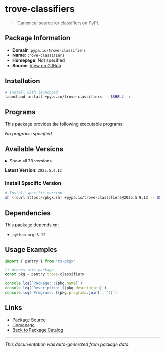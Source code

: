 # trove-classifiers

> Canonical source for classifiers on PyPI.

## Package Information

- **Domain**: `pypa.io/trove-classifiers`
- **Name**: `trove-classifiers`
- **Homepage**: Not specified
- **Source**: [View on GitHub](https://github.com/pkgxdev/pantry/tree/main/projects/pypa.io/trove-classifiers/package.yml)

## Installation

```bash
# Install with launchpad
launchpad install +pypa.io/trove-classifiers -- $SHELL -i
```

## Programs

This package provides the following executable programs:

*No programs specified*

## Available Versions

<details>
<summary>Show all 28 versions</summary>

- `2025.5.9.12`, `2025.5.8.15`, `2025.5.8.13`, `2025.5.7.19`, `2025.5.1.12`
- `2025.4.28.22`, `2025.4.11.15`, `2025.3.3.18`, `2025.3.19.19`, `2025.3.13.13`
- `2025.2.18.16`, `2025.1.7.14`, `2025.1.6.15`, `2025.1.15.22`, `2025.1.10.15`
- `2024.9.12`, `2024.7.2`, `2024.7.1`, `2024.5.22`, `2024.5.17`
- `2024.4.10`, `2024.3.25`, `2024.3.3`, `2024.10.21.16`, `2024.10.14`
- `2024.10.13`, `2024.10.12`, `2024.10.11`

</details>

**Latest Version**: `2025.5.9.12`

### Install Specific Version

```bash
# Install specific version
sh <(curl https://pkgx.sh) +pypa.io/trove-classifiers@2025.5.9.12 -- $SHELL -i
```

## Dependencies

This package depends on:

- `python.org~3.12`

## Usage Examples

```typescript
import { pantry } from 'ts-pkgx'

// Access this package
const pkg = pantry.trove-classifiers

console.log(`Package: ${pkg.name}`)
console.log(`Description: ${pkg.description}`)
console.log(`Programs: ${pkg.programs.join(', ')}`)
```

## Links

- [Package Source](https://github.com/pkgxdev/pantry/tree/main/projects/pypa.io/trove-classifiers/package.yml)
- [Homepage](#)
- [Back to Package Catalog](../package-catalog.md)

---

*This documentation was auto-generated from package data.*
